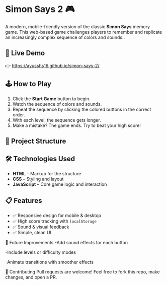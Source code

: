 # Simon Says 2 🎮

A modern, mobile-friendly version of the classic **Simon Says** memory game. This web-based game challenges players to remember and replicate an increasingly complex sequence of colors and sounds..

## 🚀 Live Demo

👉 https://ayusshs16.github.io/simon-says-2/

## 🕹️ How to Play

1. Click the **Start Game** button to begin.
2. Watch the sequence of colors and sounds.
3. Repeat the sequence by clicking the colored buttons in the correct order.
4. With each level, the sequence gets longer.
5. Make a mistake? The game ends. Try to beat your high score!

## 📂 Project Structure


## 🛠️ Technologies Used

- **HTML** – Markup for the structure
- **CSS** – Styling and layout
- **JavaScript** – Core game logic and interaction

## 📋 Features

- ✅ Responsive design for mobile & desktop
- ✅ High score tracking with `localStorage`
- ✅ Sound & visual feedback
- ✅ Simple, clean UI

🎯 Future Improvements
-Add sound effects for each button

-Include levels or difficulty modes

-Animate transitions with smoother effects

🤝 Contributing
Pull requests are welcome! Feel free to fork this repo, make changes, and open a PR.
